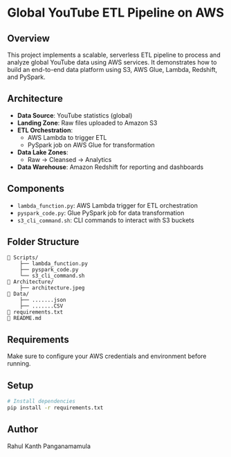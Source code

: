 # Global YouTube ETL Pipeline on AWS

## Overview
This project implements a scalable, serverless ETL pipeline to process and analyze global YouTube data using AWS services. It demonstrates how to build an end-to-end data platform using S3, AWS Glue, Lambda, Redshift, and PySpark.

## Architecture
- **Data Source**: YouTube statistics (global)
- **Landing Zone**: Raw files uploaded to Amazon S3
- **ETL Orchestration**:
  - AWS Lambda to trigger ETL
  - PySpark job on AWS Glue for transformation
- **Data Lake Zones**:
  - Raw → Cleansed → Analytics
- **Data Warehouse**: Amazon Redshift for reporting and dashboards

## Components
- `lambda_function.py`: AWS Lambda trigger for ETL orchestration
- `pyspark_code.py`: Glue PySpark job for data transformation
- `s3_cli_command.sh`: CLI commands to interact with S3 buckets

## Folder Structure
```
📁 Scripts/
    ├── lambda_function.py
    ├── pyspark_code.py
    └── s3_cli_command.sh
📁 Architecture/
    ├── architecture.jpeg
📁 Data/
    ├── .......json
    ├── .......CSV
📄 requirements.txt
📄 README.md
```

## Requirements
Make sure to configure your AWS credentials and environment before running.

## Setup
```bash
# Install dependencies
pip install -r requirements.txt
```

## Author
Rahul Kanth Panganamamula
